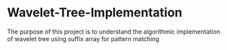 # Wavelet-Tree-Implementation
The purpose of this project is to understand the algorithmic implementation of wavelet tree using suffix array for pattern matching

